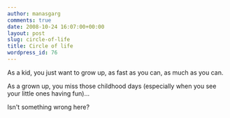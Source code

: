 ```yaml
---
author: manasgarg
comments: true
date: 2008-10-24 16:07:00+00:00
layout: post
slug: circle-of-life
title: Circle of life
wordpress_id: 76
---
```


As a kid, you just want to grow up, as fast as you can, as much as you can.

As a grown up, you miss those childhood days (especially when you see your little ones having fun)...

Isn't something wrong here?
